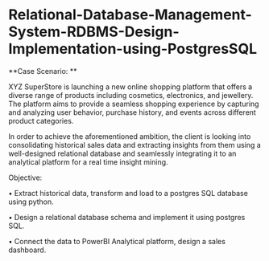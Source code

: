 # Relational-Database-Management-System-RDBMS-Design-Implementation-using-PostgresSQL

**Case Scenario: **

XYZ SuperStore is launching a new online shopping platform that offers a diverse range of products including cosmetics, electronics, and jewellery. The platform aims to provide a seamless shopping experience by capturing and analyzing user behavior, purchase history, and events across different product categories.

In order to achieve the aforementioned ambition, the client is looking into consolidating historical sales data and extracting insights from them using 
a well-designed relational database and seamlessly integrating it to an analytical platform for a real time insight mining. 

Objective: 

•	Extract historical data, transform and load to a postgres SQL database using python.

•	Design a relational database schema and implement it using postgres SQL.

•	Connect the data to PowerBI Analytical platform, design a sales dashboard.

